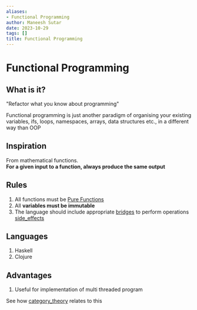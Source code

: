 ```yaml
---
aliases:
- Functional Programming
author: Maneesh Sutar
date: 2023-10-29
tags: []
title: Functional Programming
---
```


# Functional Programming

## What is it?

"Refactor what you know about programming"

Functional programming is just another paradigm of organising your existing variables, ifs, loops, namespaces, arrays, data structures etc., in a different way than OOP

## Inspiration

From mathematical functions.  
**For a given input to a function, always produce the same output**

## Rules

1. All functions must be [Pure Functions](pure_functions.md)
1. All **variables must be immutable**
1. The language should include appropriate [bridges](bridges.md) to perform operations [side_effects](side_effects.md)

## Languages

1. Haskell
1. Clojure

## Advantages

1. Useful for implementation of multi threaded program

See how [category_theory](category_theory.md) relates to this
